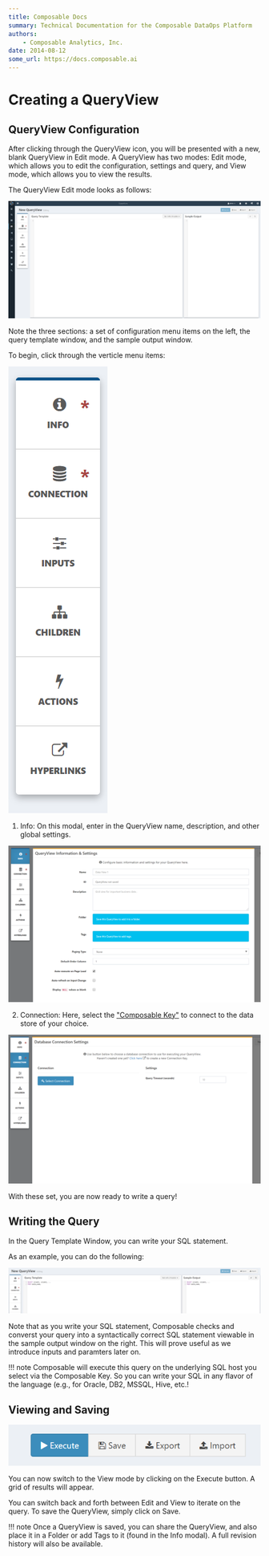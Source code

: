 ```yaml
---
title: Composable Docs
summary: Technical Documentation for the Composable DataOps Platform
authors:
    - Composable Analytics, Inc.
date: 2014-08-12
some_url: https://docs.composable.ai
---
```


# Creating a QueryView

## QueryView Configuration

After clicking through the QueryView icon, you will be presented with a new, blank QueryView in Edit mode. A QueryView has two modes: Edit mode, which allows you to edit the configuration, settings and query, and View mode, which allows you to view the results.

The QueryView Edit mode looks as follows:

![Composable New QueryView](img/04.02.Img_1.png)

Note the three sections: a set of configuration menu items on the left, the query template window, and the sample output window.

To begin, click through the verticle menu items:

![Composable QueryView Menu](img/04.02.Img_2.png)

1. Info: On this modal, enter in the QueryView name, description, and other global settings.

![Composable New QueryView](img/04.02.Img_3.png)

2. Connection: Here, select the ["Composable Key"](./09.Keys/01.Overview.md) to connect to the data store of your choice.

![Composable New QueryView](img/04.02.Img_4.png)

With these set, you are now ready to write a query!

## Writing the Query

In the Query Template Window, you can write your SQL statement.

As an example, you can do the following:

![Composable QueryView template](img/04.02.Img_5.png)

Note that as you write your SQL statement, Composable checks and converst your query into a syntactically correct SQL statement viewable in the sample output window on the right. This will prove useful as we introduce inputs and paramters later on.

!!! note
    Composable will execute this query on the underlying SQL host you select via the Composable Key. So you can write your SQL in any flavor of the language (e.g., for Oracle, DB2, MSSQL, Hive, etc.!

## Viewing and Saving

![Composable QueryView template](img/04.02.Img_6.png)

You can now switch to the View mode by clicking on the Execute button. A grid of results will appear.

You can switch back and forth between Edit and View to iterate on the query. To save the QueryView, simply click on Save.

!!! note
    Once a QueryView is saved, you can share the QueryView, and also place it in a Folder or add Tags to it (found in the Info modal). A full revision history will also be available.